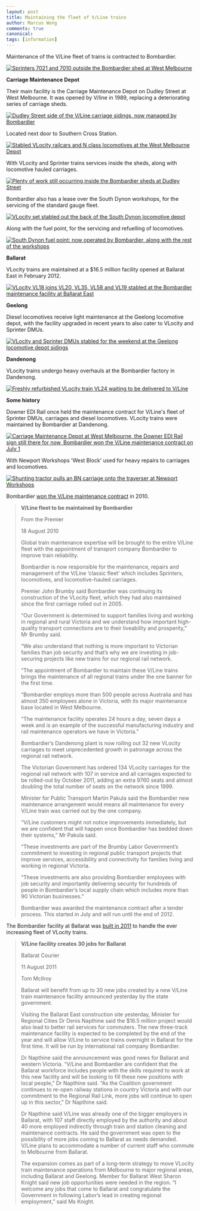 ```yaml
---
layout: post
title: Maintaining the fleet of V/Line trains
author: Marcus Wong
comments: true
canonical: 
tags: [information]
---
```


Maintenance of the V/Line fleet of trains is contracted to Bombardier. 

<a href="https://railgallery.wongm.com/vline-workshops-yards/F105_0548.jpg.html"><img src="https://railgallery.wongm.com/cache/vline-workshops-yards/F105_0548_595.jpg?cached=1405286151" alt="Sprinters 7021 and 7010 outside the Bombardier shed at West Melbourne" /></a>

<strong>Carriage Maintenance Depot</strong>

Their main facility is the Carriage Maintenance Depot on Dudley Street at West Melbourne. It was opened by V/line in 1989, replacing a deteriorating series of carriage sheds.

<a href="https://railgallery.wongm.com/vline-workshops-yards/E110_3805.jpg.html"><img src="https://railgallery.wongm.com/cache/vline-workshops-yards/E110_3805_595.jpg?cached=1404743458" alt="Dudley Street side of the V/Line carriage sidings, now managed by Bombardier" /></a>

Located next door to Southern Cross Station.

<a href="https://railgallery.wongm.com/vline-workshops-yards/F110_3879.jpg.html"><img src="https://railgallery.wongm.com/cache/vline-workshops-yards/F110_3879_595.jpg?cached=1428123543" alt="Stabled VLocity railcars and N class locomotives at the West Melbourne Depot" /></a>

With VLocity and Sprinter trains services inside the sheds, along with locomotive hauled carriages.

<a href="https://railgallery.wongm.com/vline-workshops-yards/F113_4296.jpg.html"><img src="https://railgallery.wongm.com/cache/vline-workshops-yards/F113_4296_595.jpg?cached=1453433026" alt="Plenty of work still occurring inside the Bombardier sheds at Dudley Street" /></a>

Bombardier also has a lease over the South Dynon workshops, for the servicing of the standard gauge fleet.

<a href="https://railgallery.wongm.com/south-dynon-locomotive-depot/F129_7844.jpg.html"><img src="https://railgallery.wongm.com/cache/south-dynon-locomotive-depot/F129_7844_595.jpg?cached=1587629931" alt="VLocity set stabled out the back of the South Dynon locomotive depot" /></a>

Along with the fuel point, for the servicing and refuelling of locomotives.

<a href="https://railgallery.wongm.com/south-dynon-locomotive-depot/E105_9706.jpg.html"><img src="https://railgallery.wongm.com/cache/south-dynon-locomotive-depot/E105_9706_595.jpg?cached=1525782319" alt="South Dynon fuel point: now operated by Bombardier, along with the rest of the workshops" /></a>

<strong>Ballarat</strong>

VLocity trains are maintained at a $16.5 million facility opened at Ballarat East in February 2012.

<a href="https://railgallery.wongm.com/bombardier-ballarat-east/F130_0390.jpg.html"><img src="https://railgallery.wongm.com/cache/bombardier-ballarat-east/F130_0390_595.jpg?cached=1587616460" alt="VLocity VL18 joins VL20, VL35, VL58 and VL19 stabled at the Bombardier maintenance facility at Ballarat East" /></a>

<strong>Geelong</strong>

Diesel locomotives receive light maintenance at the Geelong locomotive depot, with the facility upgraded in recent years to also cater to VLocity and Sprinter DMUs.

<a href="https://railgallery.wongm.com/geelong-vline-yards/F116_8449.jpg.html"><img src="https://railgallery.wongm.com/cache/geelong-vline-yards/F116_8449_595.jpg?cached=1587608100" alt="VLocity and Sprinter DMUs stabled for the weekend at the Geelong locomotive depot sidings" /></a>

<strong>Dandenong</strong>

VLocity trains undergo heavy overhauls at the Bombardier factory in Dandenong.

<a href="https://railgallery.wongm.com/bombardier-dandenong/F138_4453.jpg.html"><img src="https://railgallery.wongm.com/cache/bombardier-dandenong/F138_4453_595.jpg?cached=1587641212" alt="Freshly refurbished VLocity train VL24 waiting to be delivered to V/Line" /></a>

<strong>Some history</strong>

Downer EDI Rail once held the maintenance contract for V/Line's fleet of Sprinter DMUs, carriages and diesel locomotives. VLocity trains were maintained by Bombardier at Dandenong.

<a href="https://railgallery.wongm.com/vline-workshops-yards/E105_3490.jpg.html"><img src="https://railgallery.wongm.com/cache/vline-workshops-yards/E105_3490_595.jpg?cached=1404709364" alt="Carriage Maintenance Depot at West Melbourne, the Downer EDI Rail sign still there for now, Bombardier won the V/Line maintenance contract on July 1" /></a>

With Newport Workshops 'West Block' used for heavy repairs to carriages and locomotives.

<a href="https://railgallery.wongm.com/newport-workshops/258_5880.jpg.html"><img src="https://railgallery.wongm.com/cache/newport-workshops/258_5880_595.jpg?cached=1587909588" alt="Shunting tractor pulls an BN carriage onto the traverser at Newport Workshops" /></a>

Bombardier [won the V/Line maintenance contract](https://www.projectlink.com.au/news/vline-fleet-to-be-maintained-by-bombardier) in 2010.

> <strong>V/Line fleet to be maintained by Bombardier</strong>
> 
> From the Premier
> 
> 18 August 2010
> 
> Global train maintenance expertise will be brought to the entire V/Line fleet with the appointment of transport company Bombardier to improve train reliability.
> 
> Bombardier is now responsible for the maintenance, repairs and management of the V/Line ‘classic fleet’ which includes Sprinters, locomotives, and locomotive-hauled carriages.
> 
> Premier John Brumby said Bombardier was continuing its construction of the VLocity fleet, which they had also maintained since the first carriage rolled out in 2005.
> 
> “Our Government is determined to support families living and working in regional and rural Victoria and we understand how important high-quality transport connections are to their liveability and prosperity,” Mr Brumby said.
> 
> “We also understand that nothing is more important to Victorian families than job security and that’s why we are investing in job-securing projects like new trains for our regional rail network.
> 
> “The appointment of Bombardier to maintain these V/Line trains brings the maintenance of all regional trains under the one banner for the first time.
> 
> “Bombardier employs more than 500 people across Australia and has almost 350 employees alone in Victoria, with its major maintenance base located in West Melbourne.
> 
> “The maintenance facility operates 24 hours a day, seven days a week and is an example of the successful manufacturing industry and rail maintenance operators we have in Victoria.”
> 
> Bombardier’s Dandenong plant is now rolling out 32 new VLocity carriages to meet unprecedented growth in patronage across the regional rail network.
> 
> The Victorian Government has ordered 134 VLocity carriages for the regional rail network with 107 in service and all carriages expected to be rolled-out by October 2011, adding an extra 9760 seats and almost doubling the total number of seats on the network since 1999.
> 
> Minister for Public Transport Martin Pakula said the Bombardier new maintenance arrangement would means all maintenance for every V/Line train was carried out by the one company.
> 
> “V/Line customers might not notice improvements immediately, but we are confident that will happen once Bombardier has bedded down their systems,” Mr Pakula said.
> 
> “These investments are part of the Brumby Labor Government’s commitment to investing in regional public transport projects that improve services, accessibility and connectivity for families living and working in regional Victoria.
> 
> “These investments are also providing Bombardier employees with job security and importantly delivering security for hundreds of people in Bombardier’s local supply chain which includes more than 90 Victorian businesses.”
> 
> Bombardier was awarded the maintenance contract after a tender process. This started in July and will run until the end of 2012.

The Bombardier facility at Ballarat was [built in 2011](https://www.thecourier.com.au/story/560069/vline-facility-creates-30-jobs-for-ballarat/) to handle the ever increasing fleet of VLocity trains.

> <strong>V/Line facility creates 30 jobs for Ballarat</strong>
> 
> Ballarat Courier
> 
> 11 August 2011
> 
> Tom McIlroy
> 
> Ballarat will benefit from up to 30 new jobs created by a new V/Line train maintenance facility announced yesterday by the state government. 
> 
> Visiting the Ballarat East construction site yesterday, Minister for Regional Cities Dr Denis Napthine said the $16.5 million project would also lead to better rail services for commuters. The new three-track maintenance facility is expected to be completed by the end of the year and will allow V/Line to service trains overnight in Ballarat for the first time. It will be run by international rail company Bombardier. 
> 
> Dr Napthine said the announcement was good news for Ballarat and western Victoria. “V/Line and Bombardier are confident that the Ballarat workforce includes people with the skills required to work at this new facility and will be looking to fill these new positions with local people,” Dr Napthine said. “As the Coalition government continues to re-open railway stations in country Victoria and with our commitment to the Regional Rail Link, more jobs will continue to open up in this sector,” Dr Napthine said. 
> 
> Dr Napthine said V/Line was already one of the bigger employers in Ballarat, with 107 staff directly employed by the authority and about 40 more employed indirectly through train and station cleaning and maintenance contracts. He said the government was open to the possibility of more jobs coming to Ballarat as needs demanded. V/Line plans to accommodate a number of current staff who commute to Melbourne from Ballarat. 
> 
> The expansion comes as part of a long-term strategy to move VLocity train maintenance operations from Melbourne to major regional areas, including Ballarat and Geelong. Member for Ballarat West Sharon Knight said new job opportunities were needed in the region. “I welcome any jobs that come to Ballarat and congratulate the Government in following Labor’s lead in creating regional employment,” said Ms Knight.